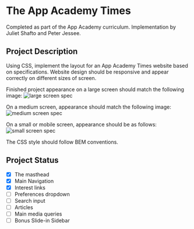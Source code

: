 # The App Academy Times
Completed as part of the App Academy curriculum. Implementation by Juliet Shafto and Peter Jessee.

## Project Description
Using CSS, implement the layout for an App Academy Times website based on specifications. Website design should be responsive and appear correctly on different sizes of screen.

Finished project appearance on a large screen should match the following image:
![large screen spec](./specifications/screenshots/1230px-large-aa-times.png)

On a medium screen, appearance should match the following image:
![medium screen spec](./specifications/screenshots/1020px-medium-aa-times.png)

On a small or mobile screen, appearance should be as follows:
![small screen spec](./specifications/screenshots/1000px-small-mobile-aa-times.png)

The CSS style should follow BEM conventions.

## Project Status
- [x] The masthead
- [x] Main Navigation
- [x] Interest links
- [ ] Preferences dropdown
- [ ] Search input
- [ ] Articles
- [ ] Main media queries
- [ ] Bonus Slide-in Sidebar
